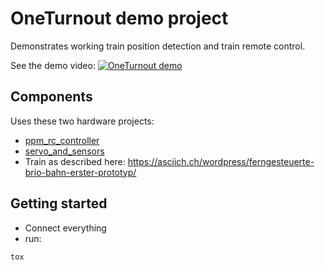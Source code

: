 # OneTurnout demo project

Demonstrates working train position detection and train remote control. 

See the demo video:
[![OneTurnout demo](https://img.youtube.com/vi/IBD5xJxprtU/0.jpg)](https://www.youtube.com/watch?v=IBD5xJxprtU)

## Components

Uses these two hardware projects:

* [ppm_rc_controller](../../arduinos/ppm_rc_controller/)
* [servo_and_sensors](../../arduinos/servo_and_sensors/)
* Train as described here: https://asciich.ch/wordpress/ferngesteuerte-brio-bahn-erster-prototyp/

## Getting started

* Connect everything
* run:

```bash
tox
```
